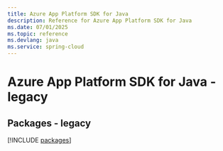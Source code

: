 ```yaml
---
title: Azure App Platform SDK for Java
description: Reference for Azure App Platform SDK for Java
ms.date: 07/01/2025
ms.topic: reference
ms.devlang: java
ms.service: spring-cloud
---
```

# Azure App Platform SDK for Java - legacy
## Packages - legacy
[!INCLUDE [packages](app-platform-index.md)]